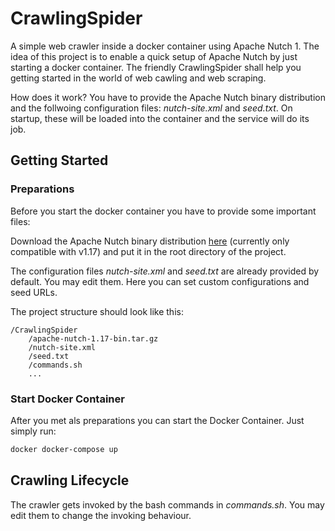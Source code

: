 # CrawlingSpider
A simple web crawler inside a docker container using Apache Nutch 1. The idea of this project is to enable a quick setup of Apache Nutch by just starting a docker container. The friendly CrawlingSpider shall help you getting started in the world of web cawling and web scraping.

How does it work? You have to provide the Apache Nutch binary distribution and the follwoing configuration files: _nutch-site.xml_ and _seed.txt_. On startup, these will be loaded into the container and the service will do its job.


## Getting Started

### Preparations
Before you start the docker container you have to provide some important files:

Download the Apache Nutch binary distribution [here](https://www.apache.org/dyn/closer.cgi/nutch/) (currently only compatible with v1.17) and put it in the root directory of the project.


The configuration files _nutch-site.xml_ and _seed.txt_ are already provided by default. You may edit them. Here you can set custom configurations and seed URLs.

The project structure should look like this:

    /CrawlingSpider
        /apache-nutch-1.17-bin.tar.gz
        /nutch-site.xml
        /seed.txt
        /commands.sh
        ...

### Start Docker Container
After you met als preparations you can start the Docker Container. Just simply run:
```bash
docker docker-compose up
```


## Crawling Lifecycle
The crawler gets invoked by the bash commands in _commands.sh_. You may edit them to change the invoking behaviour.